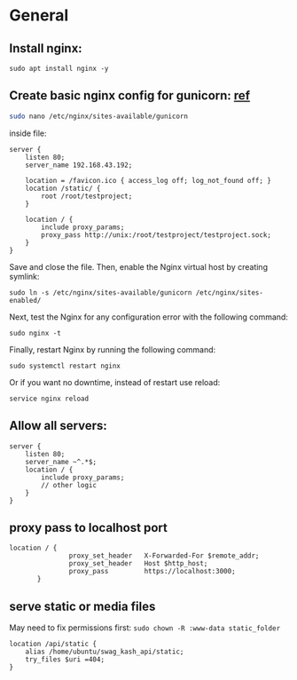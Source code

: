 # General

## Install nginx:
```
sudo apt install nginx -y
```

## Create basic nginx config for gunicorn: [ref](https://www.alibabacloud.com/blog/how-to-set-up-django-with-postgres-nginx-and-gunicorn-on-ubuntu-16-04_594319)
```bash
sudo nano /etc/nginx/sites-available/gunicorn
```
inside file:
```
server {
    listen 80;
    server_name 192.168.43.192;

    location = /favicon.ico { access_log off; log_not_found off; }
    location /static/ {
        root /root/testproject;
    }

    location / {
        include proxy_params;
        proxy_pass http://unix:/root/testproject/testproject.sock;
    }
}
```
Save and close the file. Then, enable the Nginx virtual host by creating symlink:
```
sudo ln -s /etc/nginx/sites-available/gunicorn /etc/nginx/sites-enabled/
```
Next, test the Nginx for any configuration error with the following command:
```
sudo nginx -t
```
Finally, restart Nginx by running the following command:
```
sudo systemctl restart nginx
```
Or if you want no downtime, instead of restart use reload:
```
service nginx reload
```

## Allow all servers:
```
server {
    listen 80;
    server_name ~^.*$;
    location / {
        include proxy_params;
        // other logic
    }
}
```


## proxy pass to localhost port
```
location / {
               proxy_set_header   X-Forwarded-For $remote_addr;
               proxy_set_header   Host $http_host;
               proxy_pass         https://localhost:3000;
       }
```

## serve static or media files
May need to fix permissions first: `sudo chown -R :www-data static_folder`
```
location /api/static {
    alias /home/ubuntu/swag_kash_api/static;
    try_files $uri =404;
}
```
